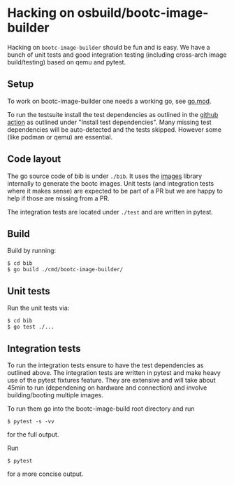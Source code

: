 # Hacking on osbuild/bootc-image-builder

Hacking on `bootc-image-builder` should be fun and is easy.
We have a bunch of unit tests and good integration testing
(including cross-arch image build/testing) based on qemu and
pytest.

## Setup

To work on bootc-image-builder one needs a working go, see
[go.mod](bib/go.mod). 

To run the testsuite install the test dependencies as outlined in the
[github action](./.github/workflows/tests.yml) as outlined under
"Install test dependencies".  Many missing test dependencies will be
auto-detected and the tests skipped. However some (like podman or
qemu) are essential.

## Code layout

The go source code of bib is under `./bib`. It uses the
[images](https://github.com/osbuild/images) library internally to
generate the bootc images. Unit tests (and integration tests where it
makes sense) are expected to be part of a PR but we are happy to
help if those are missing from a PR.

The integration tests are located under `./test` and are written
in pytest.

 
## Build

Build by running:
```
$ cd bib
$ go build ./cmd/bootc-image-builder/
```

## Unit tests

Run the unit tests via:
```
$ cd bib
$ go test ./...
```

## Integration tests

To run the integration tests ensure to have the test dependencies as
outlined above. The integration tests are written in pytest and make
heavy use of the pytest fixtures feature. They are extensive and will
take about 45min to run (dependening on hardware and connection) and
involve building/booting multiple images.

To run them go into the bootc-image-build root directory and run
```
$ pytest -s -vv
```
for the full output.

Run
```
$ pytest
```
for a more concise output.
